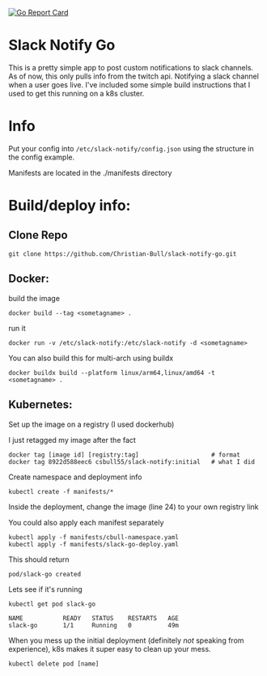 [![Go Report Card](https://goreportcard.com/badge/github.com/Christian-Bull/slack-notify-go)](https://goreportcard.com/report/github.com/Christian-Bull/slack-notify-go)

# Slack Notify Go

This is a pretty simple app to post custom notifications to slack channels. As of now, this only pulls info from the twitch api. Notifying a slack channel when a user goes live. I've included some simple build instructions that I used to get this running on a k8s cluster.


# Info

Put your config into `/etc/slack-notify/config.json` using the structure in the config example.

Manifests are located in the ./manifests directory

# Build/deploy info:

## Clone Repo

`git clone https://github.com/Christian-Bull/slack-notify-go.git`

## Docker:

build the image

    docker build --tag <sometagname> . 

run it

    docker run -v /etc/slack-notify:/etc/slack-notify -d <sometagname>

You can also build this for multi-arch using buildx
    
    docker buildx build --platform linux/arm64,linux/amd64 -t <sometagname> .


## Kubernetes:

Set up the image on a registry (I used dockerhub)

I just retagged my image after the fact

    docker tag [image id] [registry:tag]                    # format
    docker tag 8922d588eec6 csbull55/slack-notify:initial   # what I did

Create namespace and deployment info

    kubectl create -f manifests/*

Inside the deployment, change the image (line 24) to your own registry link

You could also apply each manifest separately

    kubectl apply -f manifests/cbull-namespace.yaml
    kubectl apply -f manifests/slack-go-deploy.yaml

This should return

    pod/slack-go created

Lets see if it's running 

    kubectl get pod slack-go

    NAME           READY   STATUS    RESTARTS   AGE
    slack-go       1/1     Running   0          49m

When you mess up the initial deployment (definitely _not_ speaking from experience), k8s makes it super easy to clean up your mess.

    kubectl delete pod [name]
